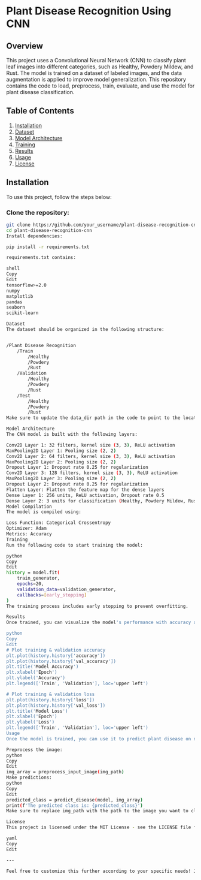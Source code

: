 # Plant Disease Recognition Using CNN

## Overview

This project uses a Convolutional Neural Network (CNN) to classify plant leaf images into different categories, such as Healthy, Powdery Mildew, and Rust. The model is trained on a dataset of labeled images, and the data augmentation is applied to improve model generalization. This repository contains the code to load, preprocess, train, evaluate, and use the model for plant disease classification.

## Table of Contents

1. [Installation](#installation)
2. [Dataset](#dataset)
3. [Model Architecture](#model-architecture)
4. [Training](#training)
5. [Results](#results)
6. [Usage](#usage)
7. [License](#license)

## Installation

To use this project, follow the steps below:

### Clone the repository:
```bash
git clone https://github.com/your_username/plant-disease-recognition-cnn.git
cd plant-disease-recognition-cnn
Install dependencies:

pip install -r requirements.txt

requirements.txt contains:

shell
Copy
Edit
tensorflow>=2.0
numpy
matplotlib
pandas
seaborn
scikit-learn

Dataset
The dataset should be organized in the following structure:


/Plant Disease Recognition
    /Train
        /Healthy
        /Powdery
        /Rust
    /Validation
        /Healthy
        /Powdery
        /Rust
    /Test
        /Healthy
        /Powdery
        /Rust
Make sure to update the data_dir path in the code to point to the location of your dataset in Google Drive or local machine.

Model Architecture
The CNN model is built with the following layers:

Conv2D Layer 1: 32 filters, kernel size (3, 3), ReLU activation
MaxPooling2D Layer 1: Pooling size (2, 2)
Conv2D Layer 2: 64 filters, kernel size (3, 3), ReLU activation
MaxPooling2D Layer 2: Pooling size (2, 2)
Dropout Layer 1: Dropout rate 0.25 for regularization
Conv2D Layer 3: 128 filters, kernel size (3, 3), ReLU activation
MaxPooling2D Layer 3: Pooling size (2, 2)
Dropout Layer 2: Dropout rate 0.25 for regularization
Flatten Layer: Flatten the feature map for the dense layers
Dense Layer 1: 256 units, ReLU activation, Dropout rate 0.5
Dense Layer 2: 3 units for classification (Healthy, Powdery Mildew, Rust), Softmax activation
Model Compilation
The model is compiled using:

Loss Function: Categorical Crossentropy
Optimizer: Adam
Metrics: Accuracy
Training
Run the following code to start training the model:

python
Copy
Edit
history = model.fit(
    train_generator,
    epochs=20,
    validation_data=validation_generator,
    callbacks=[early_stopping]
)
The training process includes early stopping to prevent overfitting.

Results
Once trained, you can visualize the model's performance with accuracy and loss plots. The training and validation accuracy are plotted over epochs to monitor progress.

python
Copy
Edit
# Plot training & validation accuracy
plt.plot(history.history['accuracy'])
plt.plot(history.history['val_accuracy'])
plt.title('Model Accuracy')
plt.xlabel('Epoch')
plt.ylabel('Accuracy')
plt.legend(['Train', 'Validation'], loc='upper left')

# Plot training & validation loss
plt.plot(history.history['loss'])
plt.plot(history.history['val_loss'])
plt.title('Model Loss')
plt.xlabel('Epoch')
plt.ylabel('Loss')
plt.legend(['Train', 'Validation'], loc='upper left')
Usage
Once the model is trained, you can use it to predict plant disease on new images. Here's how you can make predictions:

Preprocess the image:
python
Copy
Edit
img_array = preprocess_input_image(img_path)
Make predictions:
python
Copy
Edit
predicted_class = predict_disease(model, img_array)
print(f'The predicted class is: {predicted_class}')
Make sure to replace img_path with the path to the image you want to classify.

License
This project is licensed under the MIT License - see the LICENSE file for details.

yaml
Copy
Edit

---

Feel free to customize this further according to your specific needs! Just copy-paste it into your `README.md` file in the repository. Let me know if you need anything else!
